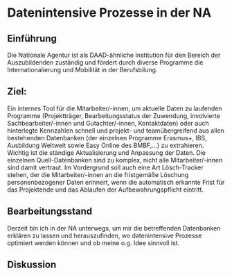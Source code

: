# Datenintensive Prozesse in der NA

## Einführung
Die Nationale Agentur ist als DAAD-ähnliche Institution für den Bereich der Auszubildenden zuständig und fördert durch diverse Programme die Internationalierung und Mobilität in  der Berufsbilung. 

## Ziel:
Ein internes Tool für die Mitarbeiter/-innen, um aktuelle Daten zu laufenden Programme (Projektträger, Bearbeitungsstatus der Zuwendung, involvierte Sachbearbeiter/-innen und Gutachter/-innen, Kontaktdaten) oder auch hinterlegte Kennzahlen schnell und projekt- und teamübergreifend  aus allen bestehenden Datenbanken (der einzelnen Programme Erasmus+, IBS, Ausbildung Weltweit sowie Easy Online des BMBF,...) zu extrahieren. Wichtig ist die ständige Aktualisierung und Anpassung der Daten. Die einzelnen Quell-Datenbanken sind zu komplex, nicht alle Mitarbeiter/-innen sind damit vertraut. Im Vordergrund soll auch eine Art Lösch-Tracker stehen, der die Mitarbeiter/-innen an die fristgemäße Löschung personenbezogener Daten erinnert, wenn die automatisch erkannte Frist für das Projektende und das Ablaufen der Aufbewahrungspflicht eintritt.

## Bearbeitungsstand
Derzeit bin ich in der NA unterwegs, um mir die betreffenden Datenbanken erklären zu lassen und herauszufinden, wo datenintensive Prozesse optimiert werden können und ob meine o.g. Idee sinnvoll ist.

## Diskussion



